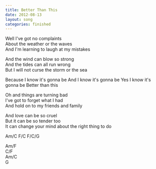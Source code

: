```yaml
---
title: Better Than This
date: 2012-08-13
layout: song
categories: finished
---
```


Well I've got no complaints  
About the weather or the waves  
And I'm learning to laugh at my mistakes

And the wind can blow so strong  
And the tides can all run wrong  
But I will not curse the storm or the sea

<div class="chorus">Because I know it's gonna be  
And I know it's gonna be  
Yes I know it's gonna be  
Better than this</div>

Oh and things are turning bad  
I've got to forget what I had  
And hold on to my friends and family

And love can be so cruel  
But it can be so tender too  
It can change your mind about the right thing to do

<div class="chords">
Am/C  
F/C  
F/C/G  

Am/F  
C/F  
Am/C  
G</div>
